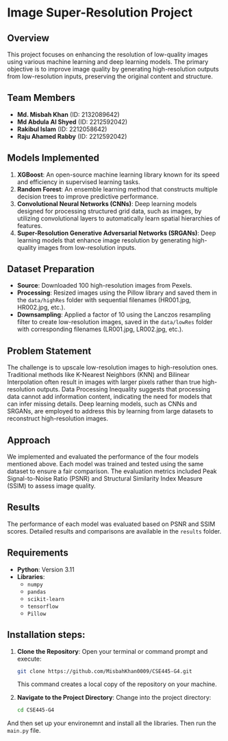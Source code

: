 # Image Super-Resolution Project

## Overview

This project focuses on enhancing the resolution of low-quality images using various machine learning and deep learning models. The primary objective is to improve image quality by generating high-resolution outputs from low-resolution inputs, preserving the original content and structure.

## Team Members

- **Md. Misbah Khan** (ID: 2132089642)
- **Md Abdula Al Shyed** (ID: 2212592042)
- **Rakibul Islam** (ID: 2212058642)
- **Raju Ahamed Rabby** (ID: 2212592042)

## Models Implemented

1. **XGBoost**: An open-source machine learning library known for its speed and efficiency in supervised learning tasks.
2. **Random Forest**: An ensemble learning method that constructs multiple decision trees to improve predictive performance.
3. **Convolutional Neural Networks (CNNs)**: Deep learning models designed for processing structured grid data, such as images, by utilizing convolutional layers to automatically learn spatial hierarchies of features.
4. **Super-Resolution Generative Adversarial Networks (SRGANs)**: Deep learning models that enhance image resolution by generating high-quality images from low-resolution inputs.

## Dataset Preparation

- **Source**: Downloaded 100 high-resolution images from Pexels.
- **Processing**: Resized images using the Pillow library and saved them in the `data/highRes` folder with sequential filenames (HR001.jpg, HR002.jpg, etc.).
- **Downsampling**: Applied a factor of 10 using the Lanczos resampling filter to create low-resolution images, saved in the `data/lowRes` folder with corresponding filenames (LR001.jpg, LR002.jpg, etc.).

## Problem Statement

The challenge is to upscale low-resolution images to high-resolution ones. Traditional methods like K-Nearest Neighbors (KNN) and Bilinear Interpolation often result in images with larger pixels rather than true high-resolution outputs. Data Processing Inequality suggests that processing data cannot add information content, indicating the need for models that can infer missing details. Deep learning models, such as CNNs and SRGANs, are employed to address this by learning from large datasets to reconstruct high-resolution images.

## Approach

We implemented and evaluated the performance of the four models mentioned above. Each model was trained and tested using the same dataset to ensure a fair comparison. The evaluation metrics included Peak Signal-to-Noise Ratio (PSNR) and Structural Similarity Index Measure (SSIM) to assess image quality.

## Results

The performance of each model was evaluated based on PSNR and SSIM scores. Detailed results and comparisons are available in the `results` folder.

## Requirements

- **Python**: Version 3.11
- **Libraries**:
  - `numpy`
  - `pandas`
  - `scikit-learn`
  - `tensorflow`
  - `Pillow`
## Installation steps: 

1. **Clone the Repository**:
   Open your terminal or command prompt and execute:
   ```bash
   git clone https://github.com/MisbahKhan0009/CSE445-G4.git
   ```


   This command creates a local copy of the repository on your machine.

2. **Navigate to the Project Directory**:
   Change into the project directory:
   ```bash
   cd CSE445-G4
   ```



And then set up your environemnt and install all the libraries. Then run the ```main.py``` file.




  
